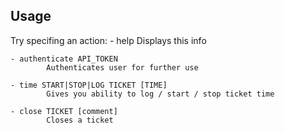 
## Usage

Try specifing an action:
	- help
			Displays this info

	- authenticate API_TOKEN
			Authenticates user for further use

	- time START|STOP|LOG TICKET [TIME]
			Gives you ability to log / start / stop ticket time 

	- close TICKET [comment]
			Closes a ticket